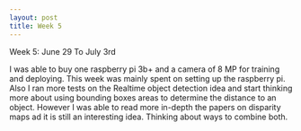 ```yaml
---
layout: post
title: Week 5
---
```



Week 5: June 29 To July 3rd

I was able to buy one raspberry pi 3b+ and a camera of 8 MP for training and deploying.
This week was mainly spent on setting up the raspberry pi.
Also I ran more tests on the Realtime object detection idea and start thinking more about using bounding boxes areas to determine the distance to an object.
However I was able to read more in-depth the papers on disparity maps ad it is still an interesting idea.
Thinking about ways to combine both.
